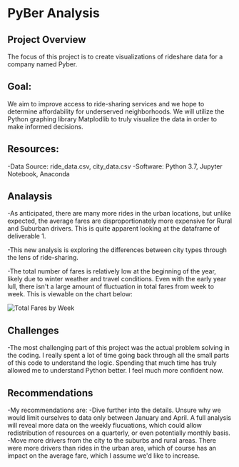 # PyBer Analysis

## Project Overview
  The focus of this project is to create visualizations of rideshare data for a company named Pyber. 
  
## Goal:

  We aim to improve access to ride-sharing services and we hope to determine affordability for underserved neighborhoods. We
  will utilize the Python graphing library Matplodlib to truly visualize the data in order to make informed decisions.

## Resources:
  -Data Source: ride_data.csv, city_data.csv -Software: Python 3.7, Jupyter Notebook, Anaconda

## Analaysis
  -As anticipated, there are many more rides in the urban locations, but unlike expected, the average fares are disproportionately 
   more expensive for Rural and Suburban drivers. This is quite apparent looking at the dataframe of deliverable 1.
   
  -This new analysis is exploring the differences between city types through the lens of ride-sharing. 
   
  -The total number of fares is relatively low at the beginning of the year, likely due to winter weather and travel conditions. Even
   with the early year lull, there isn't a large amount of fluctuation in total fares from week to week. This is viewable on the chart below:
   
   ![Total Fares by Week](analysis/PyBer_fare_summary.png")

## Challenges
  -The most challenging part of this project was the actual problem solving in the coding. I really spent a lot of time going back through 
   all the small parts of this code to understand the logic. Spending that much time has truly allowed me to understand Python better. I feel
   much more confident now.

## Recommendations
  -My recommendations are:
     -Dive further into the details. Unsure why we would limit ourselves to data only between January and April. A full analysis will reveal more
      data on the weekly flucuations, which could allow redistribution of resources on a quarterly, or even potentially monthly basis. 
     -Move more drivers from the city to the suburbs and rural areas. There were more drivers than rides in the urban area, which of course has an 
      impact on the average fare, which I assume we'd like to increase.
     
